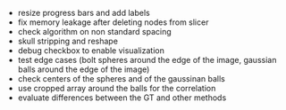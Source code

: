 - resize progress bars and add labels
- fix memory leakage after deleting nodes from slicer
- check algorithm on non standard spacing
- skull stripping and reshape
- debug checkbox to enable visualization
- test edge cases (bolt spheres around the edge of the image, gaussian balls around the edge of the image)
- check centers of the spheres and of the gaussinan balls
- use cropped array around the balls for the correlation
- evaluate differences between the GT and other methods